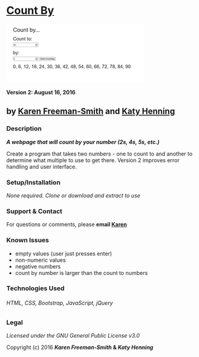 # [Count By](http://karenfreemansmith.github.io/countby)
![project screenshot](/img/screenshot.jpg)

__Version 2: August 16, 2016__
## by [Karen Freeman-Smith](https://karenfreemansmith.github.io) and [Katy Henning](https://katycodes.github.io/portfolio)

### Description
__*A webpage that will count by your number (2s, 4s, 5s, etc.)*__

Create a program that takes two numbers - one to count to and another to determine what multiple to use to get there.
Version 2 improves error handling and user interface.

### Setup/Installation
*None required. Clone or download and extract to use*

### Support & Contact
For questions or comments, please __email [Karen](karenfreemansmith@gmail.com)__

### Known Issues
* empty values (user just presses enter)
* non-numeric values
* negative numbers
* count by number is larger than the count to numbers

### Technologies Used
###### HTML, CSS, Bootstrap, JavaScript, jQuery

### Legal
*Licensed under the GNU General Public License v3.0*

Copyright (c) 2016 **_Karen Freeman-Smith_ & _Katy Henning_**
